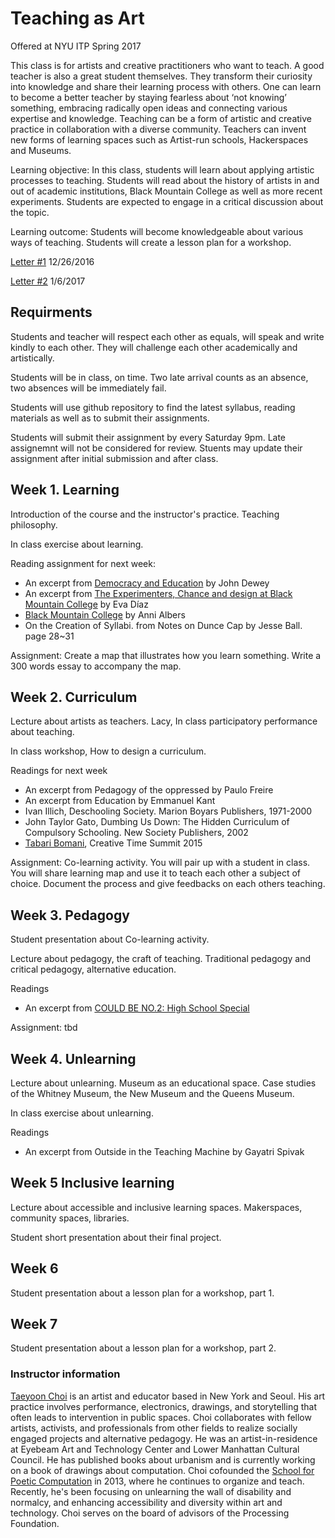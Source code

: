 # Teaching as Art
 
Offered at NYU ITP Spring 2017 

This class is for artists and creative practitioners who want to teach. A good teacher is also a great student themselves. They transform their curiosity into knowledge and share their learning process with others. One can learn to become a better teacher by staying fearless about ‘not knowing’ something, embracing radically open ideas and connecting various expertise and knowledge. Teaching can be a form of artistic and creative practice in collaboration with a diverse community. Teachers can invent new forms of learning spaces such as Artist-run schools, Hackerspaces and Museums.  

Learning objective: In this class, students will learn about applying artistic processes to teaching. Students will read about the history of artists in and out of academic institutions, Black Mountain College as well as more recent experiments. Students are expected to engage in a critical discussion about the topic.  

Learning outcome: Students will become knowledgeable about various ways of teaching. Students will create a lesson plan for a workshop. 


[Letter #1](https://github.com/tchoi8/teachingasart/blob/master/letters/lecture1.md) 12/26/2016  

[Letter #2](https://github.com/tchoi8/teachingasart/blob/master/letters/lecture2.md) 1/6/2017


## Requirments

Students and teacher will respect each other as equals, will speak and write kindly to each other. They will challenge each other academically and artistically.  
 
Students will be in class, on time. Two late arrival counts as an absence, two absences will be immediately fail.

Students will use github repository to find the latest syllabus, reading materials as well as to submit their assignments. 

Students will submit their assignment by every Saturday 9pm. Late assignemnt will not be considered for review. Stuents may update their assignment after initial submission and after class. 

 
## Week 1. Learning

Introduction of the course and the instructor's practice. Teaching philosophy.

In class exercise about learning.

Reading assignment for next week: 

- An excerpt from [Democracy and Education](https://www.gutenberg.org/files/852/852-h/852-h.htm) by John Dewey
- An excerpt from [The Experimenters, Chance and design at Black Mountain College](http://press.uchicago.edu/ucp/books/book/chicago/E/bo18291671.html) by Eva Díaz
- [Black Mountain College](http://albersfoundation.org/teaching/anni-albers/texts/#tab2) by Anni Albers  
- On the Creation of Syllabi. from Notes on Dunce Cap by Jesse Ball. page 28~31

Assignment: Create a map that illustrates how you learn something. Write a 300 words essay to accompany the map.  

## Week 2. Curriculum

Lecture about artists as teachers. Lacy,
In class participatory performance about teaching.  

In class workshop, How to design a curriculum. 

Readings for next week 
 
- An excerpt from Pedagogy of the oppressed by Paulo Freire 
- An excerpt from Education by Emmanuel Kant 
- Ivan Illich, Deschooling Society. Marion Boyars Publishers, 1971-2000
- John Taylor Gato, Dumbing Us Down: The Hidden Curriculum of Compulsory Schooling. New Society Publishers, 2002 
- [Tabari Bomani](http://creativetime.org/summit/2015/11/13/tabari-zaid-bomani/), Creative Time Summit 2015 

Assignment: Co-learning activity. You will pair up with a student in class. You will share learning map and use it to teach each other a subject of choice. Document the process and give feedbacks on each others teaching.   

## Week 3. Pedagogy 

Student presentation about Co-learning activity. 

Lecture about pedagogy, the craft of teaching. Traditional pedagogy and critical pedagogy, alternative education.  

Readings

- An excerpt from [COULD BE NO.2: High School Special](http://mediacityseoul.kr/2016/en/project/could-be-no-2) 


Assignment: tbd

## Week 4. Unlearning 

Lecture about unlearning. Museum as an educational space. Case studies of the Whitney Museum, the New Museum and the Queens Museum. 
 
In class exercise about unlearning.
 
Readings

- An excerpt from Outside in the Teaching Machine by Gayatri Spivak 

## Week 5 Inclusive learning 

Lecture about accessible and inclusive learning spaces. Makerspaces, community spaces, libraries. 

Student short presentation about their final project. 

## Week 6

Student presentation about a lesson plan for a workshop, part 1. 

## Week 7

Student presentation about a lesson plan for a workshop, part 2. 


### Instructor information
 
[Taeyoon Choi](http://taeyoonchoi.com) is an artist and educator based in New York and Seoul. His art practice involves performance, electronics, drawings, and storytelling that often leads to intervention in public spaces. Choi collaborates with fellow artists, activists, and professionals from other fields to realize socially engaged projects and alternative pedagogy. He was an artist-in-residence at Eyebeam Art and Technology Center and Lower Manhattan Cultural Council. He has published books about urbanism and is currently working on a book of drawings about computation. Choi cofounded the [School for Poetic Computation](http://sfpc.io) in 2013, where he continues to organize and teach. Recently, he's been focusing on unlearning the wall of disability and normalcy, and enhancing accessibility and diversity within art and technology. Choi serves on the board of advisors of the Processing Foundation. 
 